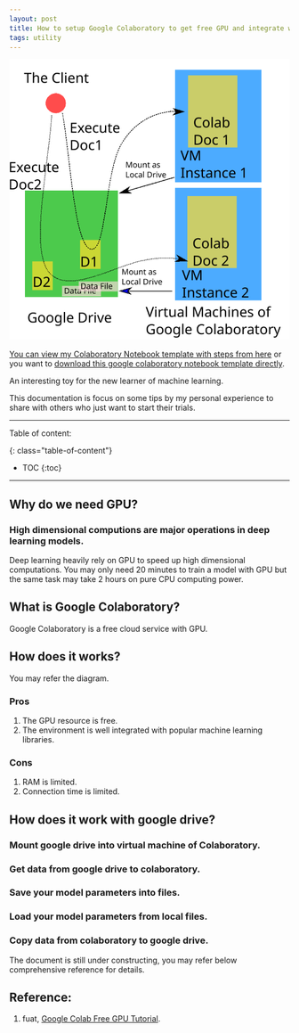 ```yaml
---
layout: post
title: How to setup Google Colaboratory to get free GPU and integrate with Google drive?
tags: utility
---
```


![Google Colaboratory](/images/2018-04-04.svg)

[You can view my Colaboratory Notebook template with steps from here](https://github.com/Cheng-Lin-Li/Cheng-Lin-Li.github.io/blob/master/resources/2018-04-04/GoogleColaboratoryNotebookTemplate.ipynb) or you want to [download this google colaboratory notebook template directly](https://cdn.rawgit.com/Cheng-Lin-Li/Cheng-Lin-Li.github.io/master/resources/2018-04-04/GoogleColaboratoryNotebookTemplate.ipynb).

An interesting toy for the new learner of machine learning.

This documentation is focus on some tips by my personal experience to share with others who just want to start their trials. 

<!-- more -->

---
Table of content:

{: class="table-of-content"}
* TOC
{:toc}

---

## Why do we need GPU?

### High dimensional computions are major operations in deep learning models.

Deep learning heavily rely on GPU to speed up high dimensional computations. You may only need 20 minutes to train a model with GPU but the same task may take 2 hours on pure CPU computing power.

## What is Google Colaboratory?
Google Colaboratory is a free cloud service with GPU.

## How does it works?
You may refer the diagram.


### Pros
1. The GPU resource is free.
2. The environment is well integrated with popular machine learning libraries.


### Cons
1. RAM is limited.
2. Connection time is limited.

## How does it work with google drive?

### Mount google drive into virtual machine of Colaboratory.

### Get data from google drive to colaboratory.

### Save your model parameters into files.

### Load your model parameters from local files.

### Copy data from colaboratory to google drive.



The document is still under constructing, you may refer below comprehensive reference for details.

## Reference:
1. fuat, [Google Colab Free GPU Tutorial](https://medium.com/deep-learning-turkey/google-colab-free-gpu-tutorial-e113627b9f5d).

